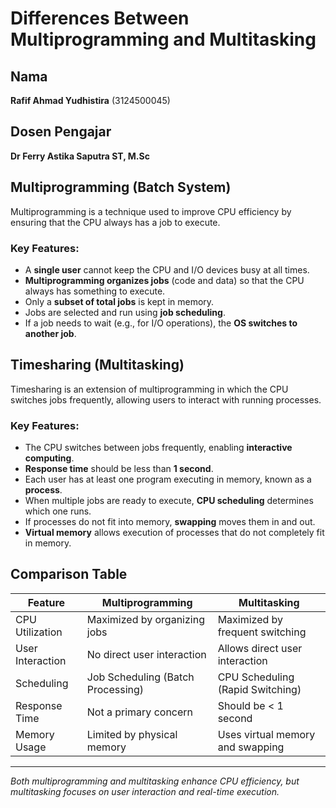 # Differences Between Multiprogramming and Multitasking

## Nama
**Rafif Ahmad Yudhistira** (3124500045)

## Dosen Pengajar
**Dr Ferry Astika Saputra ST, M.Sc**

## Multiprogramming (Batch System)
Multiprogramming is a technique used to improve CPU efficiency by ensuring that the CPU always has a job to execute.

### Key Features:
- A **single user** cannot keep the CPU and I/O devices busy at all times.
- **Multiprogramming organizes jobs** (code and data) so that the CPU always has something to execute.
- Only a **subset of total jobs** is kept in memory.
- Jobs are selected and run using **job scheduling**.
- If a job needs to wait (e.g., for I/O operations), the **OS switches to another job**.

## Timesharing (Multitasking)
Timesharing is an extension of multiprogramming in which the CPU switches jobs frequently, allowing users to interact with running processes.

### Key Features:
- The CPU switches between jobs frequently, enabling **interactive computing**.
- **Response time** should be less than **1 second**.
- Each user has at least one program executing in memory, known as a **process**.
- When multiple jobs are ready to execute, **CPU scheduling** determines which one runs.
- If processes do not fit into memory, **swapping** moves them in and out.
- **Virtual memory** allows execution of processes that do not completely fit in memory.

## Comparison Table
| Feature             | Multiprogramming           | Multitasking |
|--------------------|---------------------------|-------------|
| CPU Utilization   | Maximized by organizing jobs | Maximized by frequent switching |
| User Interaction  | No direct user interaction  | Allows direct user interaction |
| Scheduling        | Job Scheduling (Batch Processing) | CPU Scheduling (Rapid Switching) |
| Response Time    | Not a primary concern      | Should be < 1 second |
| Memory Usage     | Limited by physical memory  | Uses virtual memory and swapping |

---
*Both multiprogramming and multitasking enhance CPU efficiency, but multitasking focuses on user interaction and real-time execution.* 
